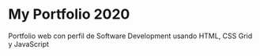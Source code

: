 # My Portfolio 2020
Portfolio web con perfil de Software Development usando HTML, CSS Grid y JavaScript
